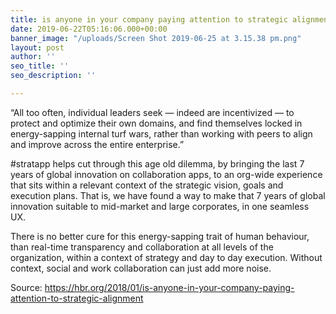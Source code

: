 ```yaml
---
title: is anyone in your company paying attention to strategic alignment?
date: 2019-06-22T05:16:06.000+00:00
banner_image: "/uploads/Screen Shot 2019-06-25 at 3.15.38 pm.png"
layout: post
author: ''
seo_title: ''
seo_description: ''

---
```

“All too often, individual leaders seek — indeed are incentivized — to protect and optimize their own domains, and find themselves locked in energy-sapping internal turf wars, rather than working with peers to align and improve across the entire enterprise.”

\#stratapp helps cut through this age old dilemma, by bringing the last 7 years of global innovation on collaboration apps, to an org-wide experience that sits within a relevant context of the strategic vision, goals and execution plans.  That is, we have found a way to make that 7 years of  global innovation suitable to mid-market and large corporates, in one seamless UX.

There is no better cure for this energy-sapping trait of human behaviour, than real-time transparency and collaboration at all levels of the organization, within a context of strategy and day to day execution.  Without context, social and work collaboration can just add more noise.

Source: https://hbr.org/2018/01/is-anyone-in-your-company-paying-attention-to-strategic-alignment